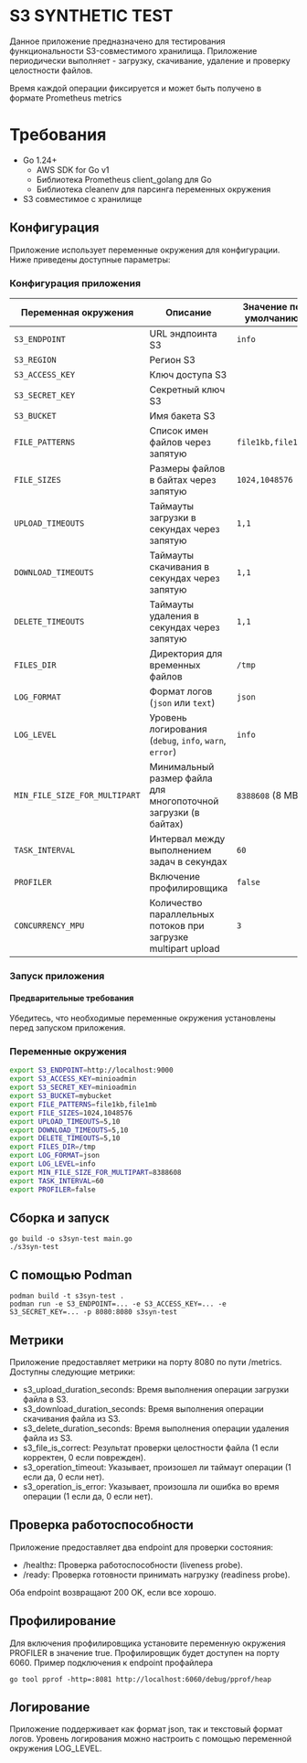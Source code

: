 # S3 SYNTHETIC TEST

Данное приложение предназначено для тестирования функциональности S3-совместимого хранилища. 
Приложение периодически выполняет - загрузку, скачивание, удаление и проверку целостности файлов.

Время каждой операции фиксируется и может быть получено в формате Prometheus metrics

# Требования

 - Go 1.24+
   - AWS SDK for Go v1  
   - Библиотека Prometheus client_golang для Go
   - Библиотека cleanenv для парсинга переменных окружения
 - S3 совместимое с хранилище 

## Конфигурация
Приложение использует переменные окружения для конфигурации. Ниже приведены доступные параметры:

### Конфигурация приложения

| Переменная окружения          | Описание                                                       | Значение по умолчанию |
|-------------------------------|----------------------------------------------------------------|-----------------------|
| `S3_ENDPOINT`                 | URL эндпоинта S3                                               | `info`                |
| `S3_REGION`                   | Регион S3                                                      |                       |
| `S3_ACCESS_KEY`               | Ключ доступа S3                                                |                       |
| `S3_SECRET_KEY`               | Секретный ключ S3                                              |                       |
| `S3_BUCKET`                   | Имя бакета S3                                                  |                       |
| `FILE_PATTERNS`               | Список имен файлов через запятую                               | `file1kb,file1mb`     |
| `FILE_SIZES`                  | Размеры файлов в байтах через запятую                          | `1024,1048576`        |
| `UPLOAD_TIMEOUTS`             | Таймауты загрузки в секундах через запятую                     | `1,1`                 |
| `DOWNLOAD_TIMEOUTS`           | Таймауты скачивания в секундах через запятую                   | `1,1`                 |
| `DELETE_TIMEOUTS`             | Таймауты удаления в секундах через запятую                     | `1,1`                 |
| `FILES_DIR`                   | Директория для временных файлов                                | `/tmp`                |
| `LOG_FORMAT`                  | Формат логов (`json` или `text`)                               | `json`                |
| `LOG_LEVEL`                   | Уровень логирования (`debug`, `info`, `warn`, `error`)         | `info`                |
| `MIN_FILE_SIZE_FOR_MULTIPART` | Минимальный размер файла для многопоточной загрузки (в байтах) | `8388608` (8 MB)      |
| `TASK_INTERVAL`               | Интервал между выполнением задач в секундах                    | `60`                  |
| `PROFILER`                    | Включение профилировщика                                       | `false`               |
| `CONCURRENCY_MPU`             | Количество параллельных потоков при загрузке multipart upload  | `3`                   |
### Запуск приложения
#### Предварительные требования
Убедитесь, что необходимые переменные окружения установлены перед запуском приложения.
### Переменные окружения
```bash
export S3_ENDPOINT=http://localhost:9000
export S3_ACCESS_KEY=minioadmin
export S3_SECRET_KEY=minioadmin
export S3_BUCKET=mybucket
export FILE_PATTERNS=file1kb,file1mb
export FILE_SIZES=1024,1048576
export UPLOAD_TIMEOUTS=5,10
export DOWNLOAD_TIMEOUTS=5,10
export DELETE_TIMEOUTS=5,10
export FILES_DIR=/tmp
export LOG_FORMAT=json
export LOG_LEVEL=info
export MIN_FILE_SIZE_FOR_MULTIPART=8388608
export TASK_INTERVAL=60
export PROFILER=false
```
## Сборка и запуск
```
go build -o s3syn-test main.go
./s3syn-test
```
## С помощью Podman
```
podman build -t s3syn-test .
podman run -e S3_ENDPOINT=... -e S3_ACCESS_KEY=... -e S3_SECRET_KEY=... -p 8080:8080 s3syn-test
```
## Метрики

Приложение предоставляет метрики на порту 8080 по пути /metrics. Доступны следующие метрики:

- s3_upload_duration_seconds: Время выполнения операции загрузки файла в S3.
- s3_download_duration_seconds: Время выполнения операции скачивания файла из S3.
- s3_delete_duration_seconds: Время выполнения операции удаления файла из S3.
- s3_file_is_correct: Результат проверки целостности файла (1 если корректен, 0 если поврежден).
- s3_operation_timeout: Указывает, произошел ли таймаут операции (1 если да, 0 если нет).
- s3_operation_is_error: Указывает, произошла ли ошибка во время операции (1 если да, 0 если нет).
## Проверка работоспособности
Приложение предоставляет два endpoint для проверки состояния:
- /healthz: Проверка работоспособности (liveness probe).
- /ready: Проверка готовности принимать нагрузку (readiness probe).

Оба endpoint возвращают 200 OK, если все хорошо.

## Профилирование
Для включения профилировщика установите переменную окружения PROFILER в значение true. Профилировщик будет доступен на порту 6060.
Пример подключения к endpoint профайлера
```
go tool pprof -http=:8081 http://localhost:6060/debug/pprof/heap
```
## Логирование
Приложение поддерживает как формат json, так и текстовый формат логов. Уровень логирования можно настроить с помощью переменной окружения LOG_LEVEL.
